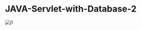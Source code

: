 # JAVA-Servlet-with-Database-2
![j1](https://github.com/k8wi/JAVA-Servlet-with-Database-2/assets/95972832/7c7907d1-a11d-401d-b17c-90eb63e87b47)
